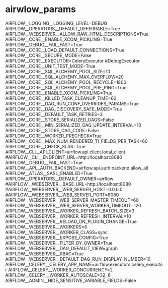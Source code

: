 # airwlow_params


AIRFLOW__LOGGING__LOGGING_LEVEL=DEBUG
AIRFLOW__OPERATORS__DEFAULT_DEFERRABLE=True
AIRFLOW__WEBSERVER__ALLOW_RAW_HTML_DESCRIPTIONS=True
AIRFLOW__CORE__ENABLE_XCOM_PICKLING=True
AIRFLOW__DEBUG__FAIL_FAST=True
AIRFLOW__CORE__LOAD_DEFAULT_CONNECTIONS=True
AIRFLOW__CORE__SECURE_MODE=False
AIRFLOW__CORE__EXECUTOR=CeleryExecutor #DebugExecutor
AIRFLOW__CORE__UNIT_TEST_MODE=True
AIRFLOW__CORE__SQL_ALCHEMY_POOL_SIZE=10
AIRFLOW__CORE__SQL_ALCHEMY_MAX_OVERFLOW=20
AIRFLOW__CORE__SQL_ALCHEMY_POOL_RECYCLE=1800
AIRFLOW__CORE__SQL_ALCHEMY_POOL_PRE_PING=True
AIRFLOW__CORE__ENABLE_XCOM_PICKLING=True
AIRFLOW__CORE__KILLED_TASK_CLEANUP_TIME=60
AIRFLOW__CORE__DAG_RUN_CONF_OVERRIDES_PARAMS=True
AIRFLOW__CORE__DAG_DISCOVERY_SAFE_MODE=True
AIRFLOW__CORE__DEFAULT_TASK_RETRIES=3
AIRFLOW__CORE__STORE_SERIALIZED_DAGS=False
AIRFLOW__CORE__MIN_SERIALIZED_DAG_UPDATE_INTERVAL=10
AIRFLOW__CORE__STORE_DAG_CODE=False
AIRFLOW__CORE__WORKER_PRECHECK=True
AIRFLOW__CORE__MAX_NUM_RENDERED_TI_FIELDS_PER_TASK=60
AIRFLOW__CORE__CHECK_SLAS=True
AIRFLOW__CLI__API_CLIENT=airflow.api.client.local_client
#AIRFLOW__CLI__ENDPOINT_URL=http://localhost:8080
AIRFLOW__DEBUG__FAIL_FAST=True
AIRFLOW__API__AUTH_BACKEND=airflow.api.auth.backend.allow_all
AIRFLOW__ATLAS__SASL_ENABLED=True
AIRFLOW__OPERATORS__DEFAULT_OWNER=airflow
#AIRFLOW__WEBSERVER__BASE_URL=http://localhost:8080
#AIRFLOW__WEBSERVER__WEB_SERVER_HOST=0.0.0.0
#AIRFLOW__WEBSERVER__WEB_SERVER_PORT=8080
AIRFLOW__WEBSERVER__WEB_SERVER_MASTER_TIMEOUT=60
AIRFLOW__WEBSERVER__WEB_SERVER_WORKER_TIMEOUT=120
AIRFLOW__WEBSERVER__WORKER_REFRESH_BATCH_SIZE=3
AIRFLOW__WEBSERVER__WORKER_REFRESH_INTERVAL=10
AIRFLOW__WEBSERVER__RELOAD_ON_PLUGIN_CHANGE=True
AIRFLOW__WEBSERVER__WORKERS=6
AIRFLOW__WEBSERVER__WORKER_CLASS=sync
AIRFLOW__WEBSERVER__EXPOSE_CONFIG=True
AIRFLOW__WEBSERVER__FILTER_BY_OWNER=True
AIRFLOW__WEBSERVER__DAG_DEFAULT_VIEW=graph
AIRFLOW__WEBSERVER__RBAC=True
AIRFLOW__WEBSERVER__DEFAULT_DAG_RUN_DISPLAY_NUMBER=10
AIRFLOW__CELERY__CELERY_APP_NAME=airflow.executors.celery_executor
AIRFLOW__CELERY__WORKER_CONCURRENCY=2
AIRFLOW__CELERY__WORKER_AUTOSCALE=32, 6
AIRFLOW__ADMIN__HIDE_SENSITIVE_VARIABLE_FIELDS=False

